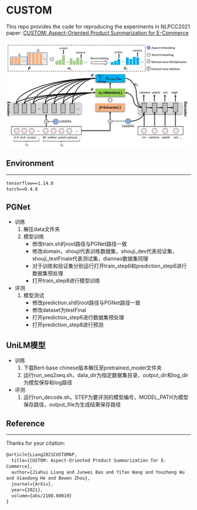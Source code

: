 # CUSTOM

This repo provides the code for reproducing the experiments in NLPCC2021 paper: [CUSTOM: Aspect-Oriented Product Summarization for E-Commerce](https://arxiv.org/abs/2108.08010)

![Image text](https://github.com/JD-AI-Research-NLP/CUSTOM/blob/main/Images/model_final.jpg)


## Environment
-------
```
tensorflow==1.14.0
torch==0.4.0
```
## PGNet
- 训练
    1. 解压data文件夹
    2. 模型训练
        - 修改train.sh的root路径与PGNet路径一致
        - 修改domain，shouji代表训练数据集，shouji_dev代表验证集，shouji_testFinale代表测试集，diannao数据集同理
        - 对于训练和验证集分别运行打开train_step6和prediction_step6进行数据集预处理
        - 打开train_step8进行模型训练
- 评测
    1. 模型测试
        - 修改prediction.sh的root路径与PGNet路径一致
        - 修改dataset为testFinal
        - 打开prediction_step6进行数据集预处理
        - 打开prediction_step8进行预测


## UniLM模型
- 训练
    1. 下载Bert-base chinese版本解压至pretrained_model文件夹
    2. 运行run_seq2seq.sh，data_dir为指定数据集目录，output_dir和log_dir为模型保存和log路径
- 评测
    1. 运行run_decode.sh，STEP为要评测的模型编号，MODEL_PATH为模型保存路径，output_file为生成结果保存路径

## Reference
------------
Thanks for your citation:
```
@article{Liang2021CUSTOMAP,
  title={CUSTOM: Aspect-Oriented Product Summarization for E-Commerce},
  author={Jiahui Liang and Junwei Bao and Yifan Wang and Youzheng Wu and Xiaodong He and Bowen Zhou},
  journal={ArXiv},
  year={2021},
  volume={abs/2108.08010}
}
```